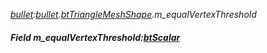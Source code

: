 _[bullet](../../modules/bullet/bullet-module.md):[bullet](../../modules/bullet/bullet-module.md).[btTriangleMeshShape](../../modules/bullet/bullet-bttrianglemeshshape.md).m\_equalVertexThreshold_
##### Field m\_equalVertexThreshold:[btScalar](../../modules/bullet/bullet-btscalar.md)
